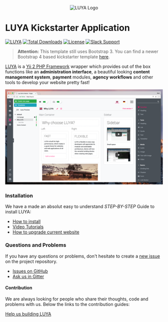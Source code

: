 <p align="center">
  <img src="https://raw.githubusercontent.com/luyadev/luya/master/docs/logo/luya-logo-0.2x.png" alt="LUYA Logo"/>
</p>

# LUYA Kickstarter Application

[![LUYA](https://img.shields.io/badge/Powered%20by-LUYA-brightgreen.svg)](https://luya.io)
[![Total Downloads](https://poser.pugx.org/luyadev/luya-kickstarter/downloads)](https://packagist.org/packages/luyadev/luya-kickstarter)
[![License](https://poser.pugx.org/luyadev/luya-kickstarter/license)](https://packagist.org/packages/luyadev/luya-kickstarter)
[![Slack Support](https://img.shields.io/badge/Slack-luyadev-yellowgreen.svg)](https://slack.luya.io/)

> **Attention:** This template still uses Bootstrap 3. You can find a newer Bootstrap 4 based kickstarter template [here](https://github.com/luyadev/luya-kickstarter-bootstrap4).

[LUYA](https://github.com/luyadev/luya) is a [Yii 2 PHP Framework](https://github.com/yiisoft/yii2) wrapper which provides out of the box functions like an **administration interface**, a beautiful looking **content management system**, **payment** modules, **agency workflows** and other tools to develop your website pretty fast!

![LUYA RC4 Admin](https://raw.githubusercontent.com/luyadev/luya/master/docs/guide/img/luya-rc4.png)

### Installation

We have a made an absolut easy to understand *STEP-BY-STEP* Guide to install LUYA:

+ [How to install](https://luya.io/guide/install)
+ [Video Tutorials](https://luya.io/videos)
+ [How to upgrade current website](https://luya.io/guide/install-upgrade)

### Questions and Problems

If you have any questions or problems, don't hesitate to create a [new issue](https://github.com/luyadev/luya/issues/new) on the project repository.

+ [Issues on GitHub](https://github.com/luyadev/luya/issues)
+ [Ask us in Gitter](https://gitter.im/luyadev/luya)

#### Contribution

We are always looking for people who share their thoughts, code and problems with us. Below the links to the contribution guides:

[Help us building LUYA](https://luya.io/guide/luya-collaboration)
